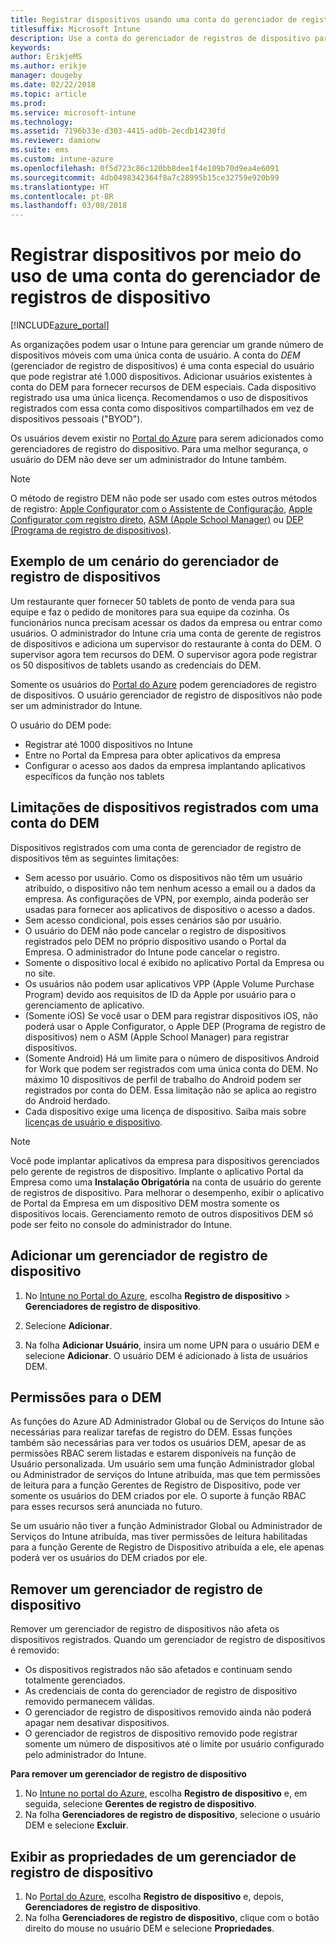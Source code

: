 ```yaml
---
title: Registrar dispositivos usando uma conta do gerenciador de registros de dispositivo
titlesuffix: Microsoft Intune
description: Use a conta do gerenciador de registros de dispositivo para registrar dispositivos no Intune. "
keywords: 
author: ErikjeMS
ms.author: erikje
manager: dougeby
ms.date: 02/22/2018
ms.topic: article
ms.prod: 
ms.service: microsoft-intune
ms.technology: 
ms.assetid: 7196b33e-d303-4415-ad0b-2ecdb14230fd
ms.reviewer: damionw
ms.suite: ems
ms.custom: intune-azure
ms.openlocfilehash: 0f5d723c86c120bb8dee1f4e109b70d9ea4e6091
ms.sourcegitcommit: 4db0498342364f8a7c28995b15ce32759e920b99
ms.translationtype: HT
ms.contentlocale: pt-BR
ms.lasthandoff: 03/08/2018
---
```

# <a name="enroll-devices-by-using-a-device-enrollment-manager-account"></a>Registrar dispositivos por meio do uso de uma conta do gerenciador de registros de dispositivo

[!INCLUDE[azure_portal](./includes/azure_portal.md)]

As organizações podem usar o Intune para gerenciar um grande número de dispositivos móveis com uma única conta de usuário. A conta do *DEM* (gerenciador de registro de dispositivos) é uma conta especial do usuário que pode registrar até 1.000 dispositivos. Adicionar usuários existentes à conta do DEM para fornecer recursos de DEM especiais. Cada dispositivo registrado usa uma única licença. Recomendamos o uso de dispositivos registrados com essa conta como dispositivos compartilhados em vez de dispositivos pessoais ("BYOD").  

Os usuários devem existir no [Portal do Azure](https://portal.azure.com) para serem adicionados como gerenciadores de registro do dispositivo. Para uma melhor segurança, o usuário do DEM não deve ser um administrador do Intune também.

>[!NOTE]
>O método de registro DEM não pode ser usado com estes outros métodos de registro: [Apple Configurator com o Assistente de Configuração](apple-configurator-setup-assistant-enroll-ios.md), [Apple Configurator com registro direto](apple-configurator-direct-enroll-ios.md), [ASM (Apple School Manager)](apple-school-manager-set-up-ios.md) ou [DEP (Programa de registro de dispositivos)](device-enrollment-program-enroll-ios.md).

## <a name="example-of-a-device-enrollment-manager-scenario"></a>Exemplo de um cenário do gerenciador de registro de dispositivos

Um restaurante quer fornecer 50 tablets de ponto de venda para sua equipe e faz o pedido de monitores para sua equipe da cozinha. Os funcionários nunca precisam acessar os dados da empresa ou entrar como usuários. O administrador do Intune cria uma conta de gerente de registros de dispositivos e adiciona um supervisor do restaurante à conta do DEM. O supervisor agora tem recursos do DEM. O supervisor agora pode registrar os 50 dispositivos de tablets usando as credenciais do DEM.

Somente os usuários do [Portal do Azure](https://portal.azure.com) podem gerenciadores de registro de dispositivos. O usuário gerenciador de registro de dispositivos não pode ser um administrador do Intune.

O usuário do DEM pode:

-   Registrar até 1000 dispositivos no Intune
-   Entre no Portal da Empresa para obter aplicativos da empresa
-   Configurar o acesso aos dados da empresa implantando aplicativos específicos da função nos tablets

## <a name="limitations-of-devices-that-are-enrolled-with-a-dem-account"></a>Limitações de dispositivos registrados com uma conta do DEM

Dispositivos registrados com uma conta de gerenciador de registro de dispositivos têm as seguintes limitações:

  - Sem acesso por usuário. Como os dispositivos não têm um usuário atribuído, o dispositivo não tem nenhum acesso a email ou a dados da empresa. As configurações de VPN, por exemplo, ainda poderão ser usadas para fornecer aos aplicativos de dispositivo o acesso a dados.
  - Sem acesso condicional, pois esses cenários são por usuário.
  - O usuário do DEM não pode cancelar o registro de dispositivos registrados pelo DEM no próprio dispositivo usando o Portal da Empresa. O administrador do Intune pode cancelar o registro.
  - Somente o dispositivo local é exibido no aplicativo Portal da Empresa ou no site.
  - Os usuários não podem usar aplicativos VPP (Apple Volume Purchase Program) devido aos requisitos de ID da Apple por usuário para o gerenciamento de aplicativo.
  - (Somente iOS) Se você usar o DEM para registrar dispositivos iOS, não poderá usar o Apple Configurator, o Apple DEP (Programa de registro de dispositivos) nem o ASM (Apple School Manager) para registrar dispositivos.
  - (Somente Android) Há um limite para o número de dispositivos Android for Work que podem ser registrados com uma única conta do DEM. No máximo 10 dispositivos de perfil de trabalho do Android podem ser registrados por conta do DEM. Essa limitação não se aplica ao registro do Android herdado.
  - Cada dispositivo exige uma licença de dispositivo. Saiba mais sobre [licenças de usuário e dispositivo](licenses-assign.md#how-user-and-device-licenses-affect-access-to-services).


> [!NOTE]
> Você pode implantar aplicativos da empresa para dispositivos gerenciados pelo gerente de registros de dispositivo. Implante o aplicativo Portal da Empresa como uma **Instalação Obrigatória** na conta de usuário do gerente de registros de dispositivo.
> Para melhorar o desempenho, exibir o aplicativo de Portal da Empresa em um dispositivo DEM mostra somente os dispositivos locais. Gerenciamento remoto de outros dispositivos DEM só pode ser feito no console do administrador do Intune.


## <a name="add-a-device-enrollment-manager"></a>Adicionar um gerenciador de registro de dispositivo

1.  No [Intune no Portal do Azure](https://aka.ms/intuneportal), escolha **Registro de dispositivo** > **Gerenciadores de registro de dispositivo**.

2.  Selecione **Adicionar**.

3.  Na folha **Adicionar Usuário**, insira um nome UPN para o usuário DEM e selecione **Adicionar**. O usuário DEM é adicionado à lista de usuários DEM.

## <a name="permissions-for-dem"></a>Permissões para o DEM

As funções do Azure AD Administrador Global ou de Serviços do Intune são necessárias para realizar tarefas de registro do DEM. Essas funções também são necessárias para ver todos os usuários DEM, apesar de as permissões RBAC serem listadas e estarem disponíveis na função de Usuário personalizada. Um usuário sem uma função Administrador global ou Administrador de serviços do Intune atribuída, mas que tem permissões de leitura para a função Gerentes de Registro de Dispositivo, pode ver somente os usuários do DEM criados por ele. O suporte à função RBAC para esses recursos será anunciada no futuro.

Se um usuário não tiver a função Administrador Global ou Administrador de Serviços do Intune atribuída, mas tiver permissões de leitura habilitadas para a função Gerente de Registro de Dispositivo atribuída a ele, ele apenas poderá ver os usuários do DEM criados por ele.

## <a name="remove-a-device-enrollment-manager"></a>Remover um gerenciador de registro de dispositivo

Remover um gerenciador de registro de dispositivos não afeta os dispositivos registrados. Quando um gerenciador de registro de dispositivos é removido:

-   Os dispositivos registrados não são afetados e continuam sendo totalmente gerenciados.
-   As credenciais de conta do gerenciador de registro de dispositivo removido permanecem válidas.
-   O gerenciador de registro de dispositivos removido ainda não poderá apagar nem desativar dispositivos.
-   O gerenciador de registros de dispositivo removido pode registrar somente um número de dispositivos até o limite por usuário configurado pelo administrador do Intune.

**Para remover um gerenciador de registro de dispositivo**

1. No [Intune no portal do Azure](https://aka.ms/intuneportal), escolha **Registro de dispositivo** e, em seguida, selecione **Gerentes de registro de dispositivo**.
2. Na folha **Gerenciadores de registro de dispositivo**, selecione o usuário DEM e selecione **Excluir**.

## <a name="view-the-properties-of-a-device-enrollment-manager"></a>Exibir as propriedades de um gerenciador de registro de dispositivo

1. No [Portal do Azure](https://portal.azure.com), escolha **Registro de dispositivo** e, depois, **Gerenciadores de registro de dispositivo**.
2. Na folha **Gerenciadores de registro de dispositivo**, clique com o botão direito do mouse no usuário DEM e selecione **Propriedades**.
